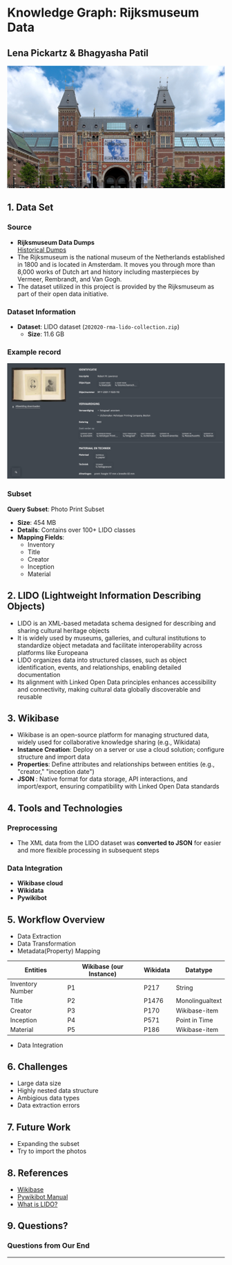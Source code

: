 # Knowledge Graph: Rijksmuseum Data
## Lena Pickartz & Bhagyasha Patil
![](Rijksmuseum_Amsterdam.jpg)



## 1. Data Set

### Source
- **Rijksmuseum Data Dumps**  
  [Historical Dumps](https://data.rijksmuseum.nl/docs/data-dumps/historical-dumps)
- The Rijksmuseum is the national museum of the Netherlands established in 1800 and is located in Amsterdam. It moves you through more than 8,000 works of Dutch art and history including masterpieces by Vermeer, Rembrandt, and Van Gogh.
- The dataset utilized in this project is provided by the Rijksmuseum as part of their open data initiative.

### Dataset Information
- **Dataset**: LIDO dataset (`202020-rma-lido-collection.zip`)  
  - **Size**: 11.6 GB

### Example record
![IMG 2](Rijksmuseum_database.jpg)

### Subset
**Query Subset**: Photo Print Subset  
  - **Size**: 454 MB  
  - **Details**: Contains over 100+ LIDO classes  
  - **Mapping Fields**:
      - Inventory
      - Title
      - Creator
      - Inception
      - Material

## 2. LIDO (Lightweight Information Describing Objects)
- LIDO is an XML-based metadata schema designed for describing and sharing cultural heritage objects
- It is widely used by museums, galleries, and cultural institutions to standardize object metadata and facilitate interoperability across platforms like Europeana
- LIDO organizes data into structured classes, such as object identification, events, and relationships, enabling detailed documentation
- Its alignment with Linked Open Data principles enhances accessibility and connectivity, making cultural data globally discoverable and reusable

## 3. Wikibase
 - Wikibase is an open-source platform for managing structured data, widely used for collaborative knowledge sharing (e.g., Wikidata)
  - **Instance Creation**: Deploy on a server or use a cloud solution; configure structure and import data
  - **Properties**: Define attributes and relationships between entities (e.g., "creator," "inception date")
  - **JSON** : Native format for data storage, API interactions, and import/export, ensuring compatibility with Linked Open Data standards

## 4. Tools and Technologies

### Preprocessing
- The XML data from the LIDO dataset was **converted to JSON** for easier and more flexible processing in subsequent steps

### Data Integration
- **Wikibase cloud**  
- **Wikidata**  
- **Pywikibot**

## 5. Workflow Overview
- Data Extraction
- Data Transformation
- Metadata(Property) Mapping
  
| Entities        | Wikibase (our Instance)| Wikidata             | Datatype        |
|-----------------|------------------------|----------------------|-----------------|
| Inventory Number| P1                     | P217                 | String          |
| Title           | P2                     | P1476                | Monolingualtext |
| Creator         | P3                     | P170                 | Wikibase-item   |
| Inception       | P4                     | P571                 | Point in Time   |
| Material        | P5                     | P186                 | Wikibase-item   |

- Data Integration

## 6. Challenges
 - Large data size
 - Highly nested data structure
 - Ambigious data types
 - Data extraction errors

## 7. Future Work
- Expanding the subset
- Try to import the photos

## 8. References
- [Wikibase](https://www.mediawiki.org/wiki/Wikibase)
- [Pywikibot Manual](https://www.mediawiki.org/wiki/Manual:Pywikibot/)
- [What is LIDO?](https://cidoc.mini.icom.museum/working-groups/lido/lido-overview/about-lido/what-is-lido/)

## 9. Questions?

### Questions from Our End


---



